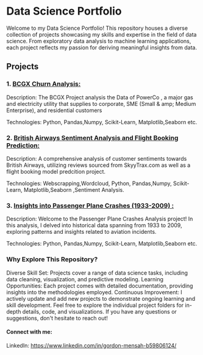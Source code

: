 # Data Science Portfolio

Welcome to my Data Science Portfolio! This repository houses a diverse collection of projects showcasing my skills and expertise in the field of data science. From exploratory data analysis to machine learning applications, each project reflects my passion for deriving meaningful insights from data.

## Projects

### 1. [BCGX Churn Analysis:](https://github.com/GordonMensah/BCGX-Project)
Description: The BCGX Project analysis the Data of PowerCo , a major gas and electricity utility that supplies to corporate, SME (Small & amp; Medium Enterprise), and residential customers

Technologies: Python, Pandas,Numpy, Scikit-Learn, Matplotlib,Seaborn etc.

### 2. [British Airways Sentiment Analysis and Flight Booking Prediction:](https://github.com/GordonMensah/British-airways)
Description: A comprehensive analysis of customer sentiments towards British Airways, utilizing reviews sourced from SkyyTrax.com as well as a flight booking model predcition project.

Technologies: Webscrapping,Wordcloud, Python, Pandas,Numpy, Scikit-Learn, Matplotlib,Seaborn ,Sentiment Analysis.
[](image)


### 3. [Insights into Passenger Plane Crashes (1933-2009) :](https://github.com/GordonMensah/Passenger-Plane-Crashes-Analysis-1933-2009-/tree/main)
Description: Welcome to the Passenger Plane Crashes Analysis project! In this analysis, I delved into historical data spanning from 1933 to 2009, exploring patterns and insights related to aviation incidents.

Technologies: Python, Pandas,Numpy, Scikit-Learn, Matplotlib,Seaborn etc.
### Why Explore This Repository?

Diverse Skill Set: Projects cover a range of data science tasks, including data cleaning, visualization, and predictive modeling.
Learning Opportunities: Each project comes with detailed documentation, providing insights into the methodologies employed.
Continuous Improvement: I actively update and add new projects to demonstrate ongoing learning and skill development.
Feel free to explore the individual project folders for in-depth details, code, and visualizations. If you have any questions or suggestions, don't hesitate to reach out!

#### Connect with me:

LinkedIn: https://www.linkedin.com/in/gordon-mensah-b59806124/
